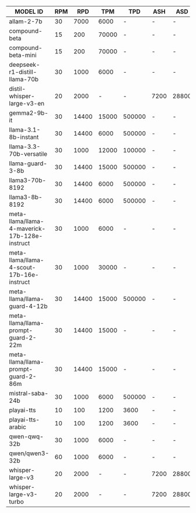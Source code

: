 
| MODEL ID | RPM | RPD | TPM | TPD | ASH | ASD |
|----------|-----|-----|-----|-----|-----|-----|
| allam-2-7b | 30 | 7000 | 6000 | - | - | - |
| compound-beta | 15 | 200 | 70000 | - | - | - |
| compound-beta-mini | 15 | 200 | 70000 | - | - | - |
| deepseek-r1-distill-llama-70b | 30 | 1000 | 6000 | - | - | - |
| distil-whisper-large-v3-en | 20 | 2000 | - | - | 7200 | 28800 |
| gemma2-9b-it | 30 | 14400 | 15000 | 500000 | - | - |
| llama-3.1-8b-instant | 30 | 14400 | 6000 | 500000 | - | - |
| llama-3.3-70b-versatile | 30 | 1000 | 12000 | 100000 | - | - |
| llama-guard-3-8b | 30 | 14400 | 15000 | 500000 | - | - |
| llama3-70b-8192 | 30 | 14400 | 6000 | 500000 | - | - |
| llama3-8b-8192 | 30 | 14400 | 6000 | 500000 | - | - |
| meta-llama/llama-4-maverick-17b-128e-instruct | 30 | 1000 | 6000 | - | - | - |
| meta-llama/llama-4-scout-17b-16e-instruct | 30 | 1000 | 30000 | - | - | - |
| meta-llama/llama-guard-4-12b | 30 | 14400 | 15000 | 500000 | - | - |
| meta-llama/llama-prompt-guard-2-22m | 30 | 14400 | 15000 | - | - | - |
| meta-llama/llama-prompt-guard-2-86m | 30 | 14400 | 15000 | - | - | - |
| mistral-saba-24b | 30 | 1000 | 6000 | 500000 | - | - |
| playai-tts | 10 | 100 | 1200 | 3600 | - | - |
| playai-tts-arabic | 10 | 100 | 1200 | 3600 | - | - |
| qwen-qwq-32b | 30 | 1000 | 6000 | - | - | - |
| qwen/qwen3-32b | 60 | 1000 | 6000 | - | - | - |
| whisper-large-v3 | 20 | 2000 | - | - | 7200 | 28800 |
| whisper-large-v3-turbo | 20 | 2000 | - | - | 7200 | 28800 |
